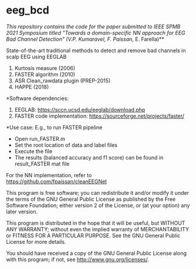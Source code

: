 # eeg_bcd

**This repository contains the code for the paper submitted to IEEE SPMB 2021 Symposium titled "Towards a domain-specific NN approach for EEG Bad Channel Detection" (V.P. Kumaravel*, F. Paissan*, E. Farella)**

State-of-the-art traditional methods to detect and remove bad channels in scalp EEG using EEGLAB

1) Kurtosis measure (2006)
2) FASTER algorithm (2010)
3) ASR Clean_rawdata plugin (PREP-2015)
4) HAPPE (2018)

*Software dependencies:
1) EEGLAB: https://sccn.ucsd.edu/eeglab/download.php
2) FASTER code implementation: https://sourceforge.net/projects/faster/

*Use case: E.g., to run FASTER pipeline

* Open run_FASTER.m
* Set the root location of data and label files
* Execute the file
* The results (balanced accuracy and f1 score) can be found in result_FASTER mat file


For the NN implementation, refer to https://github.com/fpaissan/cleanEEGNet

This program is free software; you can redistribute it and/or modify it under the terms of the GNU General Public License as published by the Free Software Foundation; either version 2 of the License, or (at your option) any later version.

This program is distributed in the hope that it will be useful, but WITHOUT ANY WARRANTY; without even the implied warranty of MERCHANTABILITY or FITNESS FOR A PARTICULAR PURPOSE. See the GNU General Public License for more details.

You should have received a copy of the GNU General Public License along with this program; if not, see http://www.gnu.org/licenses/.
